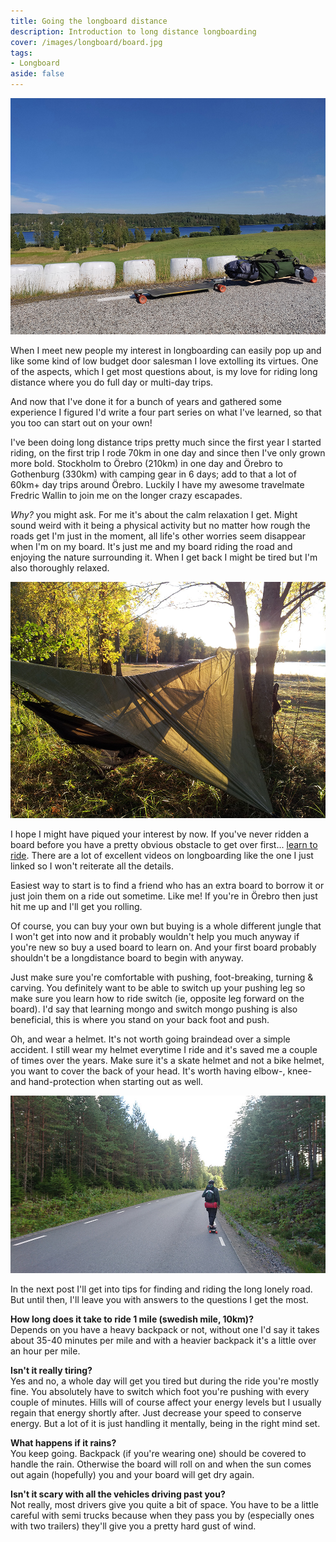 ```yaml
---
title: Going the longboard distance
description: Introduction to long distance longboarding
cover: /images/longboard/board.jpg
tags:
- Longboard
aside: false
---
```


[![noBorderImage](/images/longboard/board.jpg)](/images/longboard/board.jpg)

When I meet new people my interest in longboarding can easily pop up and like some kind of low budget door salesman I love extolling its virtues. One of the aspects, which I get most questions about, is my love for riding long distance where you do full day or multi-day trips.

<!--more-->

And now that I've done it for a bunch of years and gathered some experience I figured I'd write a four part series on what I've learned, so that you too can start out on your own!

I've been doing long distance trips pretty much since the first year I started riding, on the first trip I rode 70km in one day and since then I've only grown more bold. Stockholm to Örebro (210km) in one day and Örebro to Gothenburg (330km) with camping gear in 6 days; add to that a lot of 60km+ day trips around Örebro. Luckily I have my awesome travelmate Fredric Wallin to join me on the longer crazy escapades.

*Why?* you might ask. For me it's about the calm relaxation I get. Might sound weird with it being a physical activity but no matter how rough the roads get I'm just in the moment, all life's other worries seem disappear when I'm on my board. It's just me and my board riding the road and enjoying the nature surrounding it. When I get back I might be tired but I'm also thoroughly relaxed.

[![noBorderImage](/images/longboard/camping_5.jpg)](/images/longboard/camping_5.jpg)

I hope I might have piqued your interest by now. If you've never ridden a board before you have a pretty obvious obstacle to get over first... [learn to ride](https://youtu.be/F9bZafss8kg). There are a lot of excellent videos on longboarding like the one I just linked so I won't reiterate all the details.

Easiest way to start is to find a friend who has an extra board to borrow it or just join them on a ride out sometime. Like me! If you're in Örebro then just hit me up and I'll get you rolling.

Of course, you can buy your own but buying is a whole different jungle that I won't get into now and it probably wouldn't help you much anyway if you're new so buy a used board to learn on. And your first board probably shouldn't be a longdistance board to begin with anyway.

Just make sure you're comfortable with pushing, foot-breaking, turning & carving. You definitely want to be able to switch up your pushing leg so make sure you learn how to ride switch (ie, opposite leg forward on the board). I'd say that learning mongo and switch mongo pushing is also beneficial, this is where you stand on your back foot and push.

Oh, and wear a helmet. It's not worth going braindead over a simple accident. I still wear my helmet everytime I ride and it's saved me a couple of times over the years. Make sure it's a skate helmet and not a bike helmet, you want to cover the back of your head. It's worth having elbow-, knee- and hand-protection when starting out as well.

[![noBorderImage](/images/longboard/riding_1.jpg)](/images/longboard/riding_1.jpg)

In the next post I'll get into tips for finding and riding the long lonely road. But until then, I'll leave you with answers to the questions I get the most.

**How long does it take to ride 1 mile (swedish mile, 10km)?**<br>
Depends on you have a heavy backpack or not, without one I'd say it takes about 35-40 minutes per mile and with a heavier backpack it's a little over an hour per mile.

**Isn't it really tiring?**<br>
Yes and no, a whole day will get you tired but during the ride you're mostly fine. You absolutely have to switch which foot you're pushing with every couple of minutes. Hills will of course affect your energy levels but I usually regain that energy shortly after. Just decrease your speed to conserve energy. But a lot of it is just handling it mentally, being in the right mind set.

**What happens if it rains?**<br>
You keep going. Backpack (if you're wearing one) should be covered to handle the rain. Otherwise the board will roll on and when the sun comes out again (hopefully) you and your board will get dry again.

**Isn't it scary with all the vehicles driving past you?**<br>
Not really, most drivers give you quite a bit of space. You have to be a little careful with semi trucks because when they pass you by (especially ones with two trailers) they'll give you a pretty hard gust of wind.